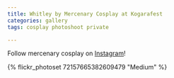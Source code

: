 ```yaml
---
title: Whitley by Mercenary Cosplay at Kogarafest
categories: gallery
tags: cosplay photoshoot private

---
```


Follow mercenary cosplay on [Instagram](https://www.instagram.com/mercenaryscum)!

{% flickr_photoset 72157665382609479 "Medium" %}
